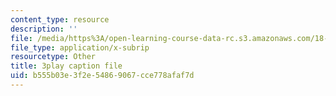 ```yaml
---
content_type: resource
description: ''
file: /media/https%3A/open-learning-course-data-rc.s3.amazonaws.com/18-06sc-linear-algebra-fall-2011/b555b03e3f2e54869067cce778afaf7d_yjBerM5jWsc.vtt
file_type: application/x-subrip
resourcetype: Other
title: 3play caption file
uid: b555b03e-3f2e-5486-9067-cce778afaf7d
---
```


